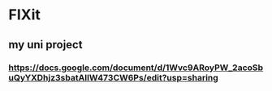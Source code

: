 # FIXit
## my uni project
### https://docs.google.com/document/d/1Wvc9ARoyPW_2acoSbuQyYXDhjz3sbatAIIW473CW6Ps/edit?usp=sharing
